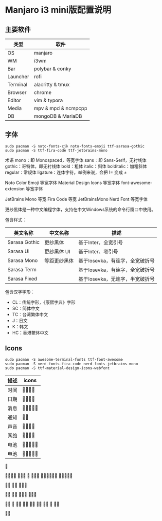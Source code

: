 # Manjaro i3 mini版配置说明

## 主要软件

| 类型 | 软件                      |
| -------- | ------------------------- |
| OS       | manjaro                   |
| WM       | i3wm                      |
| Bar      | polybar & conky           |
| Launcher | rofi                      |
| Terminal | alacritty & tmux          |
| Browser  | chrome                    |
| Editor   | vim & typora              |
| Media    | mpv & mpd & ncmpcpp       |
| DB       | mongoDB & MariaDB         |

## 字体

```
sudo pacman -S noto-fonts-cjk noto-fonts-emoji ttf-sarasa-gothic
sudo pacman -S ttf-fira-code ttf-jetbrains-mono
```

术语
mono：即 Monospaced，等宽字体
sans：即 Sans-Serif，无衬线体
gothic：哥特体，即无衬线体
bold：粗体
italic：斜体
bolditalic：加粗斜体
regular：常规体
ligature：连体字符，举例来说，会把 != 变成 ≠



Noto Color Emoji       等宽字体
Material Design Icons  等宽字体
font-awesome-extension 等宽字体

JetBrains Mono 等宽
Fira Code 等宽
JetBrainsMono Nerd Font     等宽字体

更纱黑体是一种中文编程字体，支持在中文Windows系统的命令行窗口中使用。

包含样式：

| 英文名称 | 中文名称 | 描述 |
| ------- | ------ | --- |
| Sarasa Gothic | 更纱黑体 | 基于Inter，全宽引号 |
| Sarasa UI | 更纱黑体 UI | 基于Inter，窄引号|
| Sarasa Mono | 等距更纱黑体 | 基于Iosevka，有连字，全宽破折号|
| Sarasa Term | | 基于Iosevka，有连字，全宽破折号|
| Sarasa Fixed | | 基于Iosevka，无连字，半宽破折号|

包含汉字字形：

- CL：传统字形，《康熙字典》字形
- SC：简体中文
- TC：台湾繁体中文
- J：日文
- K：韩文
- HC：香港繁体中文

## Icons

```
sudo pacman -S awesome-terminal-fonts ttf-font-awesome
sudo pacman -S nerd-fonts-fira-code nerd-fonts-jetbrains-mono
sudo pacman -S ttf-material-design-icons-webfont
```

| 描述   | icons  |
| ----- | ------ |
| 时间   | 󱑋󰅐󱑍󱑎 |
| 日期   | 󰃰󰔠󰸘󰸗 |
| 消息   | 󰀪󰻍󰋽󰳦󰳧|
| 通知   |  󰂟󰪑   |
| 声音   | 󰖀󰕿󰕾󰖁  |
| 网络   | 󰤪󰤧󰤡󰤬  |
| 电池   | 󰁻󰁼󰁿󰂀󰁹 |
| 电池   | 󰂆󰂈󰂉󰂊󰂅 |

󰏗

󰽣󰽡󰭽󰭾
󰘳󰧺󰧺
󰫖
󰫔󰎇󰎊
󱘎󰤉󱓞󱓟󱎯󰑣
󱎒󱎑󱎐󱎏󱎎

󰍀󰍁
󰍂󰍃
󰑐󰓦󰤆


󰔡󰔢
󰔂󰇄
󰐱󰩦󰋸
󱘟󰥗󰍉

󰖳󱘊 󰕘 󰕕󰖲
󰝰󰷏
󱅅󰤌
󰗃󰐌
󰆍󰨊
󰊯
󰯠󰢻

󱀅󰸖
